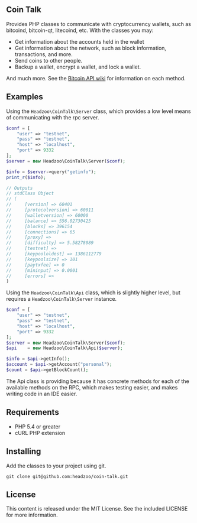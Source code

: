 Coin Talk
---------

Provides PHP classes to communicate with cryptocurrency wallets, such as bitcoind, bitcoin-qt, litecoind, etc. With the classes you may:

* Get information about the accounts held in the wallet
* Get information about the network, such as block information, transactions, and more.
* Send coins to other people.
* Backup a wallet, encrypt a wallet, and lock a wallet.

And much more. See the [Bitcoin API wiki](https://en.bitcoin.it/wiki/Original_Bitcoin_client/API_Calls_list) for information on each method.

Examples
--------

Using the `Headzoo\CoinTalk\Server` class, which provides a low level means of communicating with the rpc server.

```php
$conf = [
    "user" => "testnet",
    "pass" => "testnet",
    "host" => "localhost",
    "port" => 9332
];
$server = new Headzoo\CoinTalk\Server($conf);

$info = $server->query("getinfo");
print_r($info);

// Outputs
// stdClass Object
// (
//     [version] => 60401
//     [protocolversion] => 60011
//     [walletversion] => 60000
//     [balance] => 556.02730425
//     [blocks] => 396154
//     [connections] => 65
//     [proxy] => 
//     [difficulty] => 5.58278089
//     [testnet] => 
//     [keypoololdest] => 1386112779
//     [keypoolsize] => 101
//     [paytxfee] => 0
//     [mininput] => 0.0001
//     [errors] => 
)
```

Using the `Headzoo\CoinTalk\Api` class, which is slightly higher level, but requires a `Headzoo\CoinTalk\Server` instance.

```php
$conf = [
    "user" => "testnet",
    "pass" => "testnet",
    "host" => "localhost",
    "port" => 9332
];
$server = new Headzoo\CoinTalk\Server($conf);
$api    = new Headzoo\CoinTalk\Api($server);

$info = $api->getInfo();
$account = $api->getAccount("personal");
$count = $api->getBlockCount();
```

The Api class is providing because it has concrete methods for each of the available methods on the RPC, which makes testing easier, and makes writing code in an IDE easier.

Requirements
------------
* PHP 5.4 or greater
* cURL PHP extension

Installing
----------
Add the classes to your project using git.

`git clone git@github.com:headzoo/coin-talk.git`


License
-------
This content is released under the MIT License. See the included LICENSE for more information.